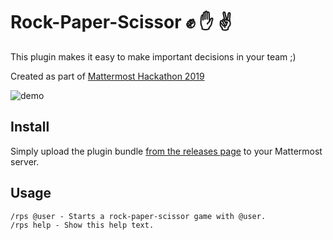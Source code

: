 # Rock-Paper-Scissor ✊ ✋ ✌️
This plugin makes it easy to make important decisions in your team ;)

Created as part of [Mattermost Hackathon 2019](https://github.com/mattermost/mattermost-hackathon-nov2019#how-do-i-submit-my-project)

![demo](./assets/demo.gif)

## Install
Simply upload the plugin bundle [from the releases page](https://github.com/reflog/mattermost-plugin-silencer/releases) to your Mattermost server.

## Usage
```
/rps @user - Starts a rock-paper-scissor game with @user.
/rps help - Show this help text.
```
